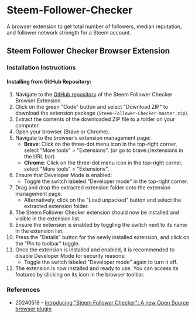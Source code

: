 # Steem-Follower-Checker

A browser extension to get total number of followers, median reputation, and follower network strength for a Steem account.

## Steem Follower Checker Browser Extension

### Installation Instructions

#### Installing from GitHub Repository:

1. Navigate to the [GitHub repository](https://github.com/remlaps/Steem-Follower-Checker.git) of the Steem Follower Checker Browser Extension.
2. Click on the green "Code" button and select "Download ZIP" to download the extension package (`Steem-Follower-Checker-master.zip`).
3. Extract the contents of the downloaded ZIP file to a folder on your computer.
4. Open your browser (Brave or Chrome).
5. Navigate to the browser's extension management page:
   - **Brave**: Click on the three-dot menu icon in the top-right corner, select "More tools" > "Extensions". (or go to brave://extensions in the URL bar)
   - **Chrome**: Click on the three-dot menu icon in the top-right corner, select "More tools" > "Extensions".
6. Ensure that Developer Mode is enabled:
   - Toggle the switch labeled "Developer mode" in the top-right corner.
7. Drag and drop the extracted extension folder onto the extension management page.
   - Alternatively, click on the "Load unpacked" button and select the extracted extension folder.
8. The Steem Follower Checker extension should now be installed and visible in the extension list.
9. Ensure the extension is enabled by toggling the switch next to its name in the extension list.
10. Press the "Details" button for the newly installed extension, and click on the "Pin to toolbar" toggle.
11. Once the extension is installed and enabled, it is recommended to disable Developer Mode for security reasons:
    - Toggle the switch labeled "Developer mode" again to turn it off.
12. The extension is now installed and ready to use. You can access its features by clicking on its icon in the browser toolbar.

### References
- 20240518 - [Introducing "Steem Follower Checker": A new Open Source browser plugin](https://steemit.com/hive-151113/@remlaps/introducing-steem-follower-checker-a)
